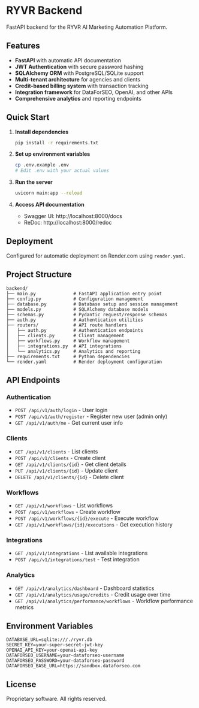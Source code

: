 # RYVR Backend

FastAPI backend for the RYVR AI Marketing Automation Platform.

## Features

- **FastAPI** with automatic API documentation
- **JWT Authentication** with secure password hashing
- **SQLAlchemy ORM** with PostgreSQL/SQLite support
- **Multi-tenant architecture** for agencies and clients
- **Credit-based billing system** with transaction tracking
- **Integration framework** for DataForSEO, OpenAI, and other APIs
- **Comprehensive analytics** and reporting endpoints

## Quick Start

1. **Install dependencies**
   ```bash
   pip install -r requirements.txt
   ```

2. **Set up environment variables**
   ```bash
   cp .env.example .env
   # Edit .env with your actual values
   ```

3. **Run the server**
   ```bash
   uvicorn main:app --reload
   ```

4. **Access API documentation**
   - Swagger UI: http://localhost:8000/docs
   - ReDoc: http://localhost:8000/redoc

## Deployment

Configured for automatic deployment on Render.com using `render.yaml`.

## Project Structure

```
backend/
├── main.py              # FastAPI application entry point
├── config.py            # Configuration management
├── database.py          # Database setup and session management
├── models.py            # SQLAlchemy database models
├── schemas.py           # Pydantic request/response schemas
├── auth.py              # Authentication utilities
├── routers/             # API route handlers
│   ├── auth.py          # Authentication endpoints
│   ├── clients.py       # Client management
│   ├── workflows.py     # Workflow management
│   ├── integrations.py  # API integrations
│   └── analytics.py     # Analytics and reporting
├── requirements.txt     # Python dependencies
└── render.yaml          # Render deployment configuration
```

## API Endpoints

### Authentication
- `POST /api/v1/auth/login` - User login
- `POST /api/v1/auth/register` - Register new user (admin only)
- `GET /api/v1/auth/me` - Get current user info

### Clients
- `GET /api/v1/clients` - List clients
- `POST /api/v1/clients` - Create client
- `GET /api/v1/clients/{id}` - Get client details
- `PUT /api/v1/clients/{id}` - Update client
- `DELETE /api/v1/clients/{id}` - Delete client

### Workflows
- `GET /api/v1/workflows` - List workflows
- `POST /api/v1/workflows` - Create workflow
- `POST /api/v1/workflows/{id}/execute` - Execute workflow
- `GET /api/v1/workflows/{id}/executions` - Get execution history

### Integrations
- `GET /api/v1/integrations` - List available integrations
- `POST /api/v1/integrations/test` - Test integration

### Analytics
- `GET /api/v1/analytics/dashboard` - Dashboard statistics
- `GET /api/v1/analytics/usage/credits` - Credit usage over time
- `GET /api/v1/analytics/performance/workflows` - Workflow performance metrics

## Environment Variables

```env
DATABASE_URL=sqlite:///./ryvr.db
SECRET_KEY=your-super-secret-jwt-key
OPENAI_API_KEY=your-openai-api-key
DATAFORSEO_USERNAME=your-dataforseo-username
DATAFORSEO_PASSWORD=your-dataforseo-password
DATAFORSEO_BASE_URL=https://sandbox.dataforseo.com
```

## License

Proprietary software. All rights reserved. 
